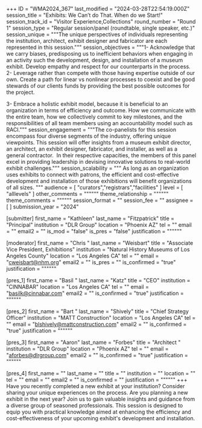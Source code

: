 +++
ID = "WMA2024_367"
last_modified = "2024-03-28T22:54:19.000Z"
session_title = "Exhibits: We Can’t do That. When do we Start!"
session_track_id = "Visitor Experience,Collections"
round_number = "Round 1"
session_type = "Regular session/panel (roundtable, single speaker, etc.)"
session_unique = """The unique perspectives of individuals representing the institution, architect, exhibit designer and fabricator are each represented in this session."""
session_objectives = """1- Acknowledge that we carry biases, predisposing us to inefficient behaviors when engaging in an activity such the development, design, and installation of a museum exhibit. Develop empathy and respect for our counterparts in the process. 
2- Leverage rather than compete with those having expertise outside of our own. Create a path for linear vs nonlinear processes to coexist and be good stewards of our clients funds by providing the best possible outcomes for the project.  

3- Embrace a holistic exhibit model, because it is beneficial to an organization in terms of efficiency and outcome. How we communicate with the entire team, how we collectively commit to key milestones, and the responsibilities of all team members using an accountability model such as RACI."""
session_engagement = """The co-panelists for this session encompass four diverse segments of the industry, offering unique viewpoints. This session will offer insights from a museum exhibit director, an architect, an exhibit designer, fabricator, and installer, as well as a general contractor.  In their respective capacities, the members of this panel excel in providing leadership in devising innovative solutions to real-world exhibit challenges."""
session_scalability = """ As long as an organization uses exhibits to connect with patrons, the efficient and cost-effective development and installation of those exhibitions will benefit organizations of all sizes.
"""
audience = [ "curators","registrars","facilities" ]
level = [ "alllevels" ]
other_comments = """"""
theme_relationship = """"""
theme_comments = """"""
session_format = ""
session_fee = ""
assignee = [  ]
submission_year = "2024"

[submitter]
first_name = "Kathleen"
last_name = "Fitzpatrick"
title = "Principal"
institution = "DLR Group"
location = "Phoenix AZ"
tel = ""
email = ""
email2 = ""
is_mod = "false"
is_pres = "false"
justification = """"""

[moderator]
first_name = "Chris "
last_name = "Weisbart"
title = "Associate Vice President, Exhibitions"
institution = "Natural History Museums of Los Angeles County"
location = "Los Angeles CA"
tel = ""
email = "cweisbart@nhm.org"
email2 = ""
is_pres = ""
is_confirmed = "true"
justification = """"""

[pres_1]
first_name = "Basil "
last_name = "Katz"
title = "CEO"
institution = "CINNABAR"
location = "Los Angeles CA"
tel = ""
email = "basilk@cinnabar.com"
email2 = ""
is_confirmed = "true"
justification = """"""

[pres_2]
first_name = "Bart "
last_name = "Shively"
title = "Chief Strategy Officer"
institution = "MATT Construction"
location = "Los Angeles CA"
tel = ""
email = "blshively@mattconstruction.com"
email2 = ""
is_confirmed = "true"
justification = """"""

[pres_3]
first_name = "Aaron"
last_name = "Forbes"
title = "Architect "
institution = "DLR Group"
location = "Phoenix AZ"
tel = ""
email = "aforbes@dlrgroup.com"
email2 = ""
is_confirmed = "true"
justification = """"""

[pres_4]
first_name = ""
last_name = ""
title = ""
institution = ""
location = ""
tel = ""
email = ""
email2 = ""
is_confirmed = ""
justification = """"""
+++
Have you recently completed a new exhibit at your institution? Consider sharing your unique experiences on the process. Are you planning a new exhibit in the next year? Join us to gain valuable insights and guidance from a diverse group of seasoned professionals. This session is designed to equip you with practical knowledge aimed at enhancing the efficiency and cost-effectiveness of your upcoming exhibit's development and installation.
